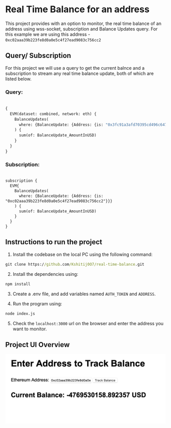 # Real Time Balance for an address

This project provides with an option to monitor, the real time balance of an address using wss-socket, subscription and Balance Updates query. For this example we are using this address - `0xc02aaa39b223fe8d0a0e5c4f27ead9083c756cc2`

## Query/ Subscription

For this project we will use a query to get the current balnce and a subscription to stream any real time balance update, both of which are listed below.

### Query:

``` graphql

{
  EVM(dataset: combined, network: eth) {
    BalanceUpdates(
      where: {BalanceUpdate: {Address: {is: "0x3fc91a3afd70395cd496c647d5a6cc9d4b2b7fad"}}}
    ) {
      sum(of: BalanceUpdate_AmountInUSD)
    }
  }
}

```

### Subscription:

``` graphgl

subscription {
  EVM{
    BalanceUpdates(
      where: {BalanceUpdate: {Address: {is: "0xc02aaa39b223fe8d0a0e5c4f27ead9083c756cc2"}}}
    ) {
      sum(of: BalanceUpdate_AmountInUSD)
    }
  }
}

```

## Instructions to run the project

1. Install the codebase on the local PC using the following command:

```cmd
git clone https://github.com/Kshitij0O7/real-time-balance.git
```

2. Install the dependencies using:
```cmd
npm install
```

3. Create a .env file, and add variables named `AUTH_TOKEN` and `ADDRESS`.

4. Run the program using:
``` cmd
node index.js
```

5. Check the `localhost:3000` url on the browser and enter the address you want to monitor.

## Project UI Overview

![Project UI](./images/image.png)